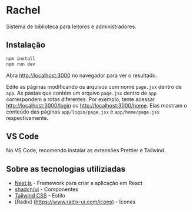 # Rachel

Sistema de biblioteca para leitores e administradores.

## Instalação

```bash
npm install
npm run dev
```

Abra [http://localhost:3000](http://localhost:3000) no navegador para ver o resultado.

Edite as páginas modificando os arquivos com nome `page.jsx` dentro de `app`. As pastas que contém um arquivo `page.jsx` dentro de `app` correspondem a rotas diferentes. Por exemplo, tente acessar [http://localhost:3000/login](http://localhost:3000/login) ou [http://localhost:3000/home](http://localhost:3000/home). Elas mostram o conteúdo das páginas `app/login/page.jsx` e `app/home/page.jsx` respectivamente.

## VS Code
No VS Code, recomendo instalar as extensões Prettier e Tailwind.

## Sobre as tecnologias utiliziadas

- [Next.js](https://nextjs.org/docs) - Framework para criar a aplicação em React
- [shadcn/ui](https://ui.shadcn.com/docs) - Componentes
- [Tailwind CSS](https://tailwindcss.com/docs/utility-first) - Estilo
- [Radix] (https://www.radix-ui.com/icons) - Ícones